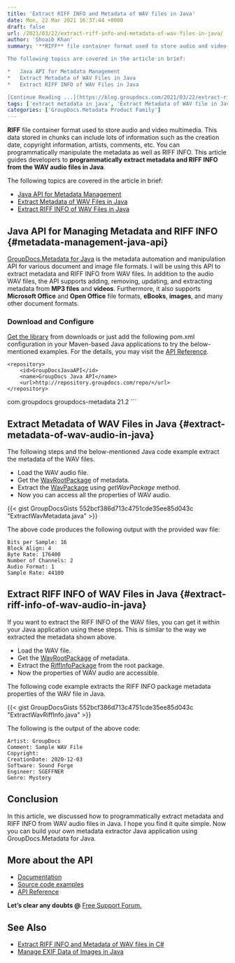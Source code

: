```yaml
---
title: 'Extract RIFF INFO and Metadata of WAV files in Java'
date: Mon, 22 Mar 2021 16:37:44 +0000
draft: false
url: /2021/03/22/extract-riff-info-and-metadata-of-wav-files-in-java/
author: 'Shoaib Khan'
summary: '**RIFF** file container format used to store audio and video multimedia. This data stored in chunks can include lots of information such as the creation date, copyright information, artists, comments, etc. You can programmatically manipulate the metadata as well as RIFF INFO. This article guides developers to **programmatically extract metadata and RIFF INFO from the WAV audio files in Java**.

The following topics are covered in the article in brief:

*   Java API for Metadata Management
*   Extract Metadata of WAV Files in Java
*   Extract RIFF INFO of WAV Files in Java

[Continue Reading ...](https://blog.groupdocs.com/2021/03/22/extract-riff-info-and-metadata-of-wav-files-in-java)'
tags: ['extract metadata in java', 'Extract Metadata of WAV file in Java', 'Extract RIFF INFO of WAV in Java', ]
categories: ['GroupDocs.Metadata Product Family']
---
```


**RIFF** file container format used to store audio and video multimedia. This data stored in chunks can include lots of information such as the creation date, copyright information, artists, comments, etc. You can programmatically manipulate the metadata as well as RIFF INFO. This article guides developers to **programmatically extract metadata and RIFF INFO from the WAV audio files in Java**.

The following topics are covered in the article in brief:

*   [Java API for Metadata Management](#metadata-management-java-api)
*   [Extract Metadata of WAV Files in Java](#extract-metadata-of-wav-audio-in-java)
*   [Extract RIFF INFO of WAV Files in Java](#extract-riff-info-of-wav-audio-in-java)

## Java API for Managing Metadata and RIFF INFO {#metadata-management-java-api}

[GroupDocs.Metadata for Java](https://products.groupdocs.com/metadata/java) is the metadata automation and manipulation API for various document and image file formats. I will be using this API to extract metadata and RIFF INFO from WAV files. In addition to the audio WAV files, the API supports adding, removing, updating, and extracting metadata from **MP3 files** and **videos**. Furthermore, it also supports **Microsoft Office** and **Open Office** file formats, **eBooks**, **images**, and many other document formats.

### Download and Configure

[Get the library](https://downloads.groupdocs.com/metadata/java) from downloads or just add the following pom.xml configuration in your Maven-based Java applications to try the below-mentioned examples. For the details, you may visit the [API Reference](https://apireference.groupdocs.com/metadata/java).

```
<repository>
	<id>GroupDocsJavaAPI</id>
	<name>GroupDocs Java API</name>
	<url>http://repository.groupdocs.com/repo/</url>
</repository>
``````
<dependency>
        <groupId>com.groupdocs</groupId>
        <artifactId>groupdocs-metadata</artifactId>
        <version>21.2</version> 
</dependency>
```

## Extract Metadata of WAV Files in Java {#extract-metadata-of-wav-audio-in-java}

The following steps and the below-mentioned Java code example extract the metadata of the WAV files.

*   Load the WAV audio file.
*   Get the [WavRootPackage](https://apireference.groupdocs.com/metadata/java/com.groupdocs.metadata.core/WavRootPackage) of metadata.
*   Extract the [WavPackage](https://apireference.groupdocs.com/metadata/java/com.groupdocs.metadata.core/WavPackage) using _getWavPackage_ method.
*   Now you can access all the properties of WAV audio.

{{< gist GroupDocsGists 552bcf386d713c4751cde35ee85d043c "ExtractWavMetadata.java" >}}

The above code produces the following output with the provided wav file:

```
Bits per Sample: 16
Block Align: 4
Byte Rate: 176400
Number of Channels: 2
Audio Format: 1
Sample Rate: 44100
```

## Extract RIFF INFO of WAV Files in Java {#extract-riff-info-of-wav-audio-in-java}

If you want to extract the RIFF INFO of the WAV files, you can get it within your Java application using these steps. This is similar to the way we extracted the metadata shown above.

*   Load the WAV file.
*   Get the [WavRootPackage](https://apireference.groupdocs.com/metadata/java/com.groupdocs.metadata.core/WavRootPackage) of metadata.
*   Extract the [RiffInfoPackage](https://apireference.groupdocs.com/metadata/java/com.groupdocs.metadata.core/RiffInfoPackage) from the root package.
*   Now the properties of WAV audio are accessible.

The following code example extracts the RIFF INFO package metadata properties of the WAV file in Java.

{{< gist GroupDocsGists 552bcf386d713c4751cde35ee85d043c "ExtractWavRiffInfo.java" >}}

The following is the output of the above code:

```
Artist: GroupDocs 
Comment: Sample WAV File
Copyright: 
CreationDate: 2020-12-03
Software: Sound Forge
Engineer: SGEFFNER
Genre: Mystery
```

## Conclusion

In this article, we discussed how to programmatically extract metadata and RIFF INFO from WAV audio files in Java. I hope you find it quite simple. Now you can build your own metadata extractor Java application using GroupDocs.Metadata for Java.

## More about the API

*   [Documentation](https://docs.groupdocs.com/metadata/java/)
*   [Source code examples](https://github.com/groupdocs-metadata/GroupDocs.Metadata-for-Java)
*   [API Reference](https://apireference.groupdocs.com/metadata/java)

**Let’s clear any doubts @** [Free Support Forum.](https://forum.groupdocs.com/c/metadata)

## See Also

*   [Extract RIFF INFO and Metadata of WAV files in C#](https://blog.groupdocs.com/2021/03/05/extract-riff-info-and-metadata-of-wav-files-in-csharp/)
*   [Manage EXIF Data of Images in Java](https://blog.groupdocs.com/2020/05/12/handle-exif-data-of-jpg-png-webp-images-in-java/)





